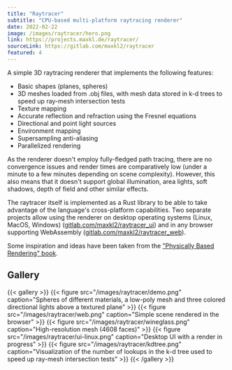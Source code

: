 ```yaml
---
title: "Raytracer"
subtitle: "CPU-based multi-platform raytracing renderer"
date: 2022-02-22
image: /images/raytracer/hero.png
link: https://projects.maxkl.de/raytracer/
sourceLink: https://gitlab.com/maxkl2/raytracer
featured: 4
---
```


A simple 3D raytracing renderer that implements the following features:

- Basic shapes (planes, spheres)
- 3D meshes loaded from .obj files, with mesh data stored in k-d trees to speed up ray-mesh intersection tests
- Texture mapping
- Accurate reflection and refraction using the Fresnel equations
- Directional and point light sources
- Environment mapping
- Supersampling anti-aliasing
- Parallelized rendering

As the renderer doesn't employ fully-fledged path tracing, there are no convergence issues and render times are comparatively low (under a minute to a few minutes depending on scene complexity). However, this also means that it doesn't support global illumination, area lights, soft shadows, depth of field and other similar effects.

The raytracer itself is implemented as a Rust library to be able to take advantage of the language's cross-platform capabilities. Two separate projects allow using the renderer on desktop operating systems (Linux, MacOS, Windows) ([gitlab.com/maxkl2/raytracer_ui](https://gitlab.com/maxkl2/raytracer_ui)) and in any browser supporting WebAssembly ([gitlab.com/maxkl2/raytracer_web](https://gitlab.com/maxkl2/raytracer_web)).

Some inspiration and ideas have been taken from the ["Physically Based Rendering" book](https://www.pbr-book.org/).

## Gallery

{{< gallery >}}
    {{< figure src="/images/raytracer/demo.png" caption="Spheres of different materials, a low-poly mesh and three colored directional lights above a textured plane" >}}
    {{< figure src="/images/raytracer/web.png" caption="Simple scene rendered in the browser" >}}
    {{< figure src="/images/raytracer/wineglass.png" caption="High-resolution mesh (4608 faces)" >}}
    {{< figure src="/images/raytracer/ui-linux.png" caption="Desktop UI with a render in progress" >}}
    {{< figure src="/images/raytracer/kdtree.png" caption="Visualization of the number of lookups in the k-d tree used to speed up ray-mesh intersection tests" >}}
{{< /gallery >}}
